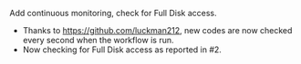 Add continuous monitoring, check for Full Disk access.
* Thanks to https://github.com/luckman212, new codes are now checked every second when the workflow is run.
* Now checking for Full Disk access as reported in #2.